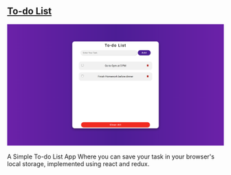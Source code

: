  <h2><a href="https://t-o-d-o-list.netlify.app/"> To-do List  </a></h2>

![readme-image](./assets/readme-image.png)

A Simple To-do List App Where you can save your task in your browser's local storage, implemented using react and redux.
